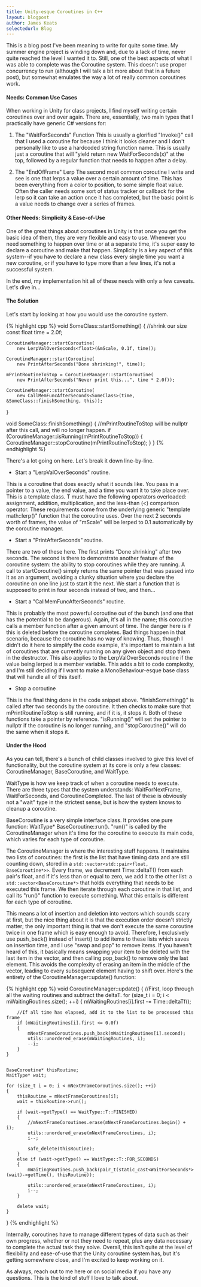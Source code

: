 ```yaml
---
title: Unity-esque Coroutines in C++
layout: blogpost
author: James Keats
selectedurl: Blog
---
```

This is a blog post I've been meaning to write for quite some time. My summer engine project is winding down and, due to a lack of time, never quite reached the level I wanted it to. Still, one of the best aspects of what I was able to complete was the Coroutine system. This doesn't use proper concurrency to run (although I will talk a bit more about that in a future post), but somewhat emulates the way a lot of really common coroutines work.

<!--more-->

#### Needs: Common Use Cases

When working in Unity for class projects, I find myself writing certain coroutines over and over again. There are, essentially, two main types that I practically have generic C# versions for:

1. The "WaitForSeconds" Function
This is usually a glorified "Invoke()" call that I used a coroutine for because I think it looks cleaner and I don't personally like to use a hardcoded string function name. This is usually just a coroutine that will "yield return new WaitForSeconds(x)" at the top, followed by a regular function that needs to happen after a delay.

2. The "EndOfFrame" Lerp
The second most common coroutine I write and see is one that lerps a value over a certain amount of time. This has been everything from a color to position, to some simple float value. Often the caller needs some sort of status tracker or callback for the lerp so it can take an action once it has completed, but the basic point is a value needs to change over a series of frames.

#### Other Needs: Simplicity & Ease-of-Use

One of the great things about coroutines in Unity is that once you get the basic idea of them, they are very flexible and easy to use. Whenever you need something to happen over time or at a separate time, it's super easy to declare a coroutine and make that happen. Simplicity is a key aspect of this system--if you have to declare a new class every single time you want a new coroutine, or if you have to type more than a few lines, it's not a successful system.

In the end, my implementation hit all of these needs with only a few caveats. Let's dive in...

#### The Solution

Let's start by looking at how you would use the coroutine system.

{% highlight cpp %}
void SomeClass::startSomething()
{
    //shrink our size
    const float time = 2.0f;
 
    CoroutineManager::startCoroutine(
        new LerpValOverSeconds<float>(&mScale, 0.1f, time));

    CoroutineManager::startCoroutine(
        new PrintAfterSeconds("Done shrinking!", time));

    mPrintRoutineToStop = CoroutineManager::startCoroutine(
        new PrintAfterSeconds("Never print this...", time * 2.0f));

    CoroutineManager::startCoroutine(
        new CallMemFuncAfterSeconds<SomeClass>(time, &SomeClass::finishSomething, this));
}

void SomeClass::finishSomething()
{
    //mPrintRoutineToStop will be nullptr after this call, and will no longer happen.
    if (CoroutineManager::isRunning(mPrintRoutineToStop))
    {
        CoroutineManager::stopCoroutine(mPrintRoutineToStop);
    }
}
{% endhighlight %}

There's a lot going on here. Let's break it down line-by-line.

* Start a "LerpValOverSeconds" routine.

This is a coroutine that does exactly what it sounds like. You pass in a pointer to a value, the end value, and a time you want it to take place over. This is a template class. T must have the following operators overloaded: assignment, addition, multiplication, and the less-than (<) comparison operator. These requirements come from the underlying generic "template <typename T> math::lerp()" function that the coroutine uses. Over the next 2 seconds worth of frames, the value of "mScale" will be lerped to 0.1 automatically by the coroutine manager.

* Start a "PrintAfterSeconds" routine.

There are two of these here. The first prints "Done shrinking" after two seconds. The second is there to demonstrate another feature of the coroutine system: the ability to stop coroutines while they are running. A call to startCoroutine() simply returns the same pointer that was passed into it as an argument, avoiding a clunky situation where you declare the coroutine on one line just to start it the next. We start a function that is supposed to print in four seconds instead of two, and then...

* Start a "CallMemFuncAfterSeconds" routine.

This is probably the most powerful coroutine out of the bunch (and one that has the potential to be dangerous). Again, it's all in the name; this coroutine calls a member function after a given amount of time. The danger here is if this is deleted before the coroutine completes. Bad things happen in that scenario, because the coroutine has no way of knowing. Thus, though I didn't do it here to simplify the code example, it's important to maintain a list of coroutines that are currently running on any given object and stop them in the destructor. This also applies to the LerpValOverSeconds routine if the value being lerped is a member variable. This adds a bit to code complexity, and I'm still deciding if I want to make a MonoBehaviour-esque base class that will handle all of this itself. 

* Stop a coroutine

This is the final thing done in the code snippet above. "finishSomething()" is called after two seconds by the coroutine. It then checks to make sure that mPrintRoutineToStop is still running, and if it is, it stops it. Both of these functions take a pointer by reference. "isRunning()" will set the pointer to nullptr if the coroutine is no longer running, and "stopCoroutine()" will do the same when it stops it.

#### Under the Hood

As you can tell, there's a bunch of child classes involved to give this level of functionality, but the coroutine system at its core is only a few classes: CoroutineManager, BaseCoroutine, and WaitType.

WaitType is how we keep track of when a coroutine needs to execute. There are three types that the system understands: WaitForNextFrame, WaitForSeconds, and CoroutineCompleted. The last of these is obviously not a "wait" type in the strictest sense, but is how the system knows to cleanup a coroutine. 

BaseCoroutine is a very simple interface class. It provides one pure function: WaitType* BaseCoroutine::run(). "run()" is called by the CoroutineManager when it's time for the coroutine to execute its main code, which varies for each type of coroutine.

The CoroutineManager is where the interesting stuff happens. It maintains two lists of coroutines: the first is the list that have timing data and are still counting down, stored in a `std::vector<std::pair<float, BaseCoroutine*>>`. Every frame, we decrement Time::deltaT() from each pair's float, and if it's less than or equal to zero, we add it to the other list: a `std::vector<BaseCoroutine*>` that holds everything that needs to be executed this frame. We then iterate through each coroutine in that list, and call its "run()" function to execute something. What this entails is different for each type of coroutine.

This means a lot of insertion and deletion into vectors which sounds scary at first, but the nice thing about it is that the execution order doesn't strictly matter; the only important thing is that we don't execute the same coroutine twice in one frame which is easy enough to avoid. Therefore, I exclusively use push_back() instead of insert() to add items to these lists which saves on insertion time, and I use "swap and pop" to remove items. If you haven't heard of this, it basically means swapping your item to be deleted with the last item in the vector, and then calling pop_back() to remove only the last element. This avoids the complexity of erasing an item in the middle of the vector, leading to every subsequent element having to shift over.  Here's the entirety of the CoroutineManager::update() function:

{% highlight cpp %}
void CoroutineManager::update()
{
    //First, loop through all the waiting routines and subtract the deltaT.
    for (size_t i = 0; i < mWaitingRoutines.size(); ++i)
    {
        mWaitingRoutines[i].first -= Time::deltaTf();

        //If all time has elapsed, add it to the list to be processed this frame
        if (mWaitingRoutines[i].first <= 0.0f)
        {
            mNextFrameCoroutines.push_back(mWaitingRoutines[i].second);
            utils::unordered_erase(mWaitingRoutines, i);
            --i;
        }
    }


    BaseCoroutine* thisRoutine;
    WaitType* wait;

    for (size_t i = 0; i < mNextFrameCoroutines.size(); ++i)
    {
        thisRoutine = mNextFrameCoroutines[i];
        wait = thisRoutine->run();

        if (wait->getType() == WaitType::T::FINISHED)
        {
            //mNextFrameCoroutines.erase(mNextFrameCoroutines.begin() + i);
            utils::unordered_erase(mNextFrameCoroutines, i);
            i--;

            safe_delete(thisRoutine);
        }
        else if (wait->getType() == WaitType::T::FOR_SECONDS)
        {
            mWaitingRoutines.push_back(pair_t(static_cast<WaitForSeconds*>(wait)->getTime(), thisRoutine));

            utils::unordered_erase(mNextFrameCoroutines, i);
            i--;
        }

        delete wait;
    }
}
{% endhighlight %}

Internally, coroutines have to manage different types of data such as their own progress, whether or not they need to repeat, plus any data necessary to complete the actual task they solve. Overall, this isn't quite at the level of flexibility and ease-of-use that the Unity coroutine system has, but it's getting somewhere close, and I'm excited to keep working on it.

As always, reach out to me here or on social media if you have any questions. This is the kind of stuff I love to talk about.

